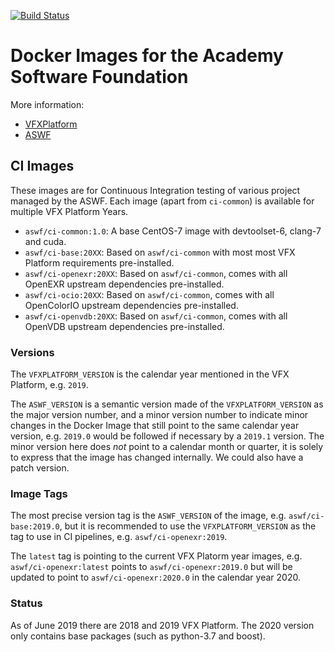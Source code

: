 [![Build Status](https://dev.azure.com/academysoftwarefoundation/Academy%20Software%20Foundation/_apis/build/status/AZP%20aswf-docker?branchName=master)](https://dev.azure.com/academysoftwarefoundation/Academy%20Software%20Foundation/_build/latest?definitionId=2&branchName=master)

# Docker Images for the Academy Software Foundation

More information:
* [VFXPlatform](https://vfxplatform.com)
* [ASWF](https://aswf.io)

## CI Images

These images are for Continuous Integration testing of various project managed by the ASWF.
Each image (apart from `ci-common`) is available for multiple VFX Platform Years.

* `aswf/ci-common:1.0`: A base CentOS-7 image with devtoolset-6, clang-7 and cuda.
* `aswf/ci-base:20XX`: Based on `aswf/ci-common` with most most VFX Platform requirements pre-installed.
* `aswf/ci-openexr:20XX`: Based on `aswf/ci-common`, comes with all OpenEXR upstream dependencies pre-installed.
* `aswf/ci-ocio:20XX`: Based on `aswf/ci-common`, comes with all OpenColorIO upstream dependencies pre-installed.
* `aswf/ci-openvdb:20XX`: Based on `aswf/ci-common`, comes with all OpenVDB upstream dependencies pre-installed.

### Versions

The `VFXPLATFORM_VERSION` is the calendar year mentioned in the VFX Platform, e.g. `2019`.

The `ASWF_VERSION` is a semantic version made of the `VFXPLATFORM_VERSION` as the major version number, and a minor version number to indicate minor changes in the Docker Image that still point to the same calendar year version, e.g. `2019.0` would be followed if necessary by a `2019.1` version.
The minor version here does *not* point to a calendar month or quarter, it is solely to express that the image has changed internally. We could also have a patch version.

### Image Tags

The most precise version tag is the `ASWF_VERSION` of the image, e.g. `aswf/ci-base:2019.0`, but it is recommended to use the `VFXPLATFORM_VERSION` as the tag to use in CI pipelines, e.g. `aswf/ci-openexr:2019`.

The `latest` tag is pointing to the current VFX Platorm year images, e.g. `aswf/ci-openexr:latest` points to `aswf/ci-openexr:2019.0` but will be updated to point to `aswf/ci-openexr:2020.0` in the calendar year 2020.


### Status
As of June 2019 there are 2018 and 2019 VFX Platform. The 2020 version only contains base packages (such as python-3.7 and boost).
